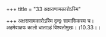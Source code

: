 +++
title = "33 अक्षराणामकारोऽस्मि"

+++
अक्षराणामकारोऽस्मि द्वन्द्वः सामासिकस्य च।  
अहमेवाक्षयः कालो धाताऽहं विश्वतोमुखः।।10.33।।